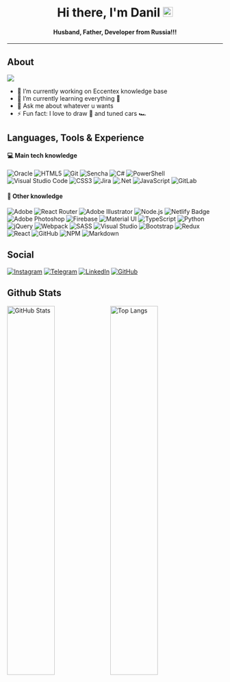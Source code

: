 <h1 align="center"> Hi there, I'm Danil <img src="https://raw.githubusercontent.com/MartinHeinz/MartinHeinz/master/wave.gif" width="23px"></h1>
<h4 align="center"> Husband, Father, Developer from Russia!!!</h4>

---

## About

![](https://komarev.com/ghpvc/?username=CrappyCodeMaker&style=flat)

- 🔭 I’m currently working on Eccentex knowledge base
- 🌱 I’m currently learning everything 🤯
- 💬 Ask me about whatever u wants
- ⚡ Fun fact: I love to draw 🎨 and tuned cars 🏎️

## Languages, Tools & Experience

#### 💻 Main tech knowledge

![Oracle](https://img.shields.io/badge/Oracle-F80000?logo=oracle&logoColor=white&style=flat)
![HTML5](https://img.shields.io/badge/HTML5-E34F26?logo=html5&logoColor=white&style=flat)
![Git](https://img.shields.io/badge/Git-F05032?logo=git&logoColor=white&style=flat)
![Sencha](https://img.shields.io/badge/Sencha-86BC40?logo=sencha&logoColor=white&style=flat)
![C#](https://img.shields.io/badge/c%23-%23239120.svg?style=for-the-badge&logo=c-sharp&logoColor=white&style=flat)
![PowerShell](https://img.shields.io/badge/PowerShell-5391FE?logo=powershell&logoColor=192534&style=flat)
![Visual Studio Code](https://img.shields.io/badge/Visual%20Studio%20Code-007ACC?logo=visualstudiocode&logoColor=white&style=flat)
![CSS3](https://img.shields.io/badge/CSS3-1572B6?logo=css3&logoColor=white&style=flat)
![Jira](https://img.shields.io/badge/jira-%230A0FFF.svg?style=for-the-badge&logo=jira&logoColor=white&style=flat)
![.Net](https://img.shields.io/badge/.NET-5C2D91?style=for-the-badge&logo=.net&logoColor=white&style=flat)
![JavaScript](https://img.shields.io/badge/javascript-%23323330.svg?style=for-the-badge&logo=javascript&logoColor=ffc400&color=111&style=flat)
![GitLab](https://img.shields.io/badge/gitlab-%23181717.svg?style=for-the-badge&logo=gitlab&logoColor=white&color=111&style=flat)

#### 🧠 Other knowledge

![Adobe](https://img.shields.io/badge/Adobe-F00?logo=adobe&logoColor=white&style=flat)
![React Router](https://img.shields.io/badge/React_Router-CA4245?style=for-the-badge&logo=react-router&logoColor=white&style=flat)
![Adobe Illustrator](https://img.shields.io/badge/Adobe%20Illustrator-FF9A00?logo=adobeillustrator&logoColor=white&style=flat)
![Node.js](https://img.shields.io/badge/Node.js-393?logo=nodedotjs&logoColor=white&style=flat)
![Netlify Badge](https://img.shields.io/badge/Netlify-00C7B7?logo=netlify&logoColor=white&color=23bcb3&style=flat)
![Adobe Photoshop](https://img.shields.io/badge/Adobe%20Photoshop-31A8FF?logo=adobephotoshop&logoColor=white&style=flat)
![Firebase](https://img.shields.io/badge/firebase-%23039BE5.svg?style=for-the-badge&logo=firebase&logoColor=ffbd2e&style=flat)
![Material UI](https://img.shields.io/badge/materialui-%230081CB.svg?style=for-the-badge&logo=material-ui&logoColor=ffbd2e&style=flat)
![TypeScript](https://img.shields.io/badge/TypeScript-3178C6?logo=typescript&logoColor=white&style=flat)
![Python](https://img.shields.io/badge/python-%2314354C.svg?style=for-the-badge&logo=python&logoColor=ffc83d&color=3570a2&style=flat)
![jQuery](https://img.shields.io/badge/jquery-%230769AD.svg?style=for-the-badge&logo=jquery&logoColor=white&style=flat)
![Webpack](https://img.shields.io/badge/Webpack-8DD6F9?logo=webpack&logoColor=b0e3ff&color=004e8a&style=flat)
![SASS](https://img.shields.io/badge/SASS-hotpink.svg?style=for-the-badge&logo=SASS&logoColor=white&color=ce6b9e&style=flat)
![Visual Studio](https://img.shields.io/badge/Visual%20Studio-5C2D91?logo=visualstudio&logoColor=white&style=flat)
![Bootstrap](https://img.shields.io/badge/bootstrap-%23563D7C.svg?style=for-the-badge&logo=bootstrap&logoColor=white&color=5a25a1&style=flat)
![Redux](https://img.shields.io/badge/redux-%23593d88.svg?style=for-the-badge&logo=redux&logoColor=white&color=5a25a1&style=flat)
![React](https://img.shields.io/badge/react-%2320232a.svg?style=for-the-badge&logo=react&logoColor=%2361DAFB&color=111&style=flat)
![GitHub](https://img.shields.io/badge/github-%23121011.svg?style=for-the-badge&logo=github&logoColor=7040AA&color=111&style=flat)
![NPM](https://img.shields.io/badge/NPM-%23000000.svg?style=for-the-badge&logo=npm&logoColor=white&color=111&style=flat)
![Markdown](https://img.shields.io/badge/Markdown-000?logo=markdown&logoColor=3193d4&color=111&style=flat)

## Social

[![Instagram](https://img.shields.io/badge/Instagram-%23E4405F.svg?style=for-the-badge&logo=Instagram&logoColor=white&style=flat)](https://www.instagram.com/danil_ej9)
[![Telegram](https://img.shields.io/badge/Telegram-2CA5E0?style=for-the-badge&logo=telegram&logoColor=white&style=flat)](https://t.me/RezniDa)
[![LinkedIn](https://img.shields.io/badge/linkedin-%230077B5.svg?style=for-the-badge&logo=linkedin&logoColor=white&style=flat)](https://www.linkedin.com/in/dani-dani)
[![GitHub](https://img.shields.io/badge/github-%23121011.svg?style=for-the-badge&logo=github&logoColor=7040AA&color=111&style=flat)](https://github.com/CrappyCodeMaker)

## Github Stats

<img src="https://github-readme-stats.vercel.app/api?username=CrappyCodeMaker&theme=nord&bg_color=DEG,22272E,313842,22272E&title_color=EEEEEE&text_color=a4b1be&icon_color=ffc83d&border_radius=10&line_height=30&include_all_commits=true&hide_border=true&hide_title=false&show_icons=true&count_private=true&hide=contribs,prs&custom_title=CrappyCodeMaker's+stats&hide_title=true" width="47%" alt="GitHub Stats"> <img src="https://github-readme-stats.vercel.app/api/top-langs/?username=CrappyCodeMaker&theme=nord&bg_color=DEG,22272E,313842,22272E&title_color=EEEEEE&text_color=a4b1be&icon_color=ffc83d&card_width=350&border_radius=10&line_height=25&hide_border=true&hide_title=false&show_icons=true&count_private=true&layout=compact&custom_title=Most+used+langs&hide_title=true" width="47%" alt="Top Langs">
